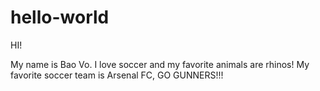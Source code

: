 # hello-world

HI!

My name is Bao Vo. I love soccer and my favorite animals are rhinos!
My favorite soccer team is Arsenal FC, GO GUNNERS!!!
